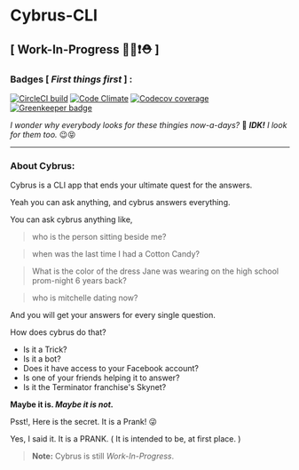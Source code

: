 # Cybrus-CLI
## [ Work-In-Progress 👨‍💻❗⛑ ]
### **Badges** [ _First things first_ ] :

[![CircleCI build](https://img.shields.io/circleci/project/github/CybrusAI/cybrus-cli.svg?style=flat-square&label=CircleCI%20build)](https://circleci.com/gh/CybrusAI/cybrus-cli) [![Code Climate](https://img.shields.io/codeclimate/github/CybrusAI/cybrus-cli.svg?style=flat-square&label=Code%20Climate%20G.P.A)](https://codeclimate.com/github/CybrusAI/cybrus-cli) [![Codecov coverage](https://img.shields.io/codecov/c/github/CybrusAI/cybrus-cli/master.svg?style=flat-square&label=Codecov%20coverage)](https://codecov.io/gh/CybrusAI/cybrus-cli) [![Greenkeeper badge](https://img.shields.io/badge/Greenkeeper-enabled-brightgreen.svg?style=flat-square)](https://greenkeeper.io/)

_I wonder why everybody looks for these thingies now-a-days?_ 🤔 _**IDK!** I look for them too._ 😉😝

---

### **About Cybrus:**
Cybrus is a CLI app that ends your ultimate quest for the answers.

Yeah you can ask anything, and cybrus answers everything.

You can ask cybrus anything like,

> who is the person sitting beside me?

> when was the last time I had a Cotton Candy?

> What is the color of the dress Jane was wearing on the high school prom-night 6 years back?

> who is mitchelle dating now?

And you will get your answers for every single question.

How does cybrus do that?

- Is it a Trick?
- Is it a bot?
- Does it have access to your Facebook account?
- Is one of your friends helping it to answer?
- Is it the Terminator franchise's Skynet?

**Maybe it is. _Maybe it is not._**

Psst!, Here is the secret. It is a Prank! 😜

Yes, I said it. It is a PRANK. ( It is intended to be, at first place. )

> **Note:** Cybrus is still _Work-In-Progress_.
